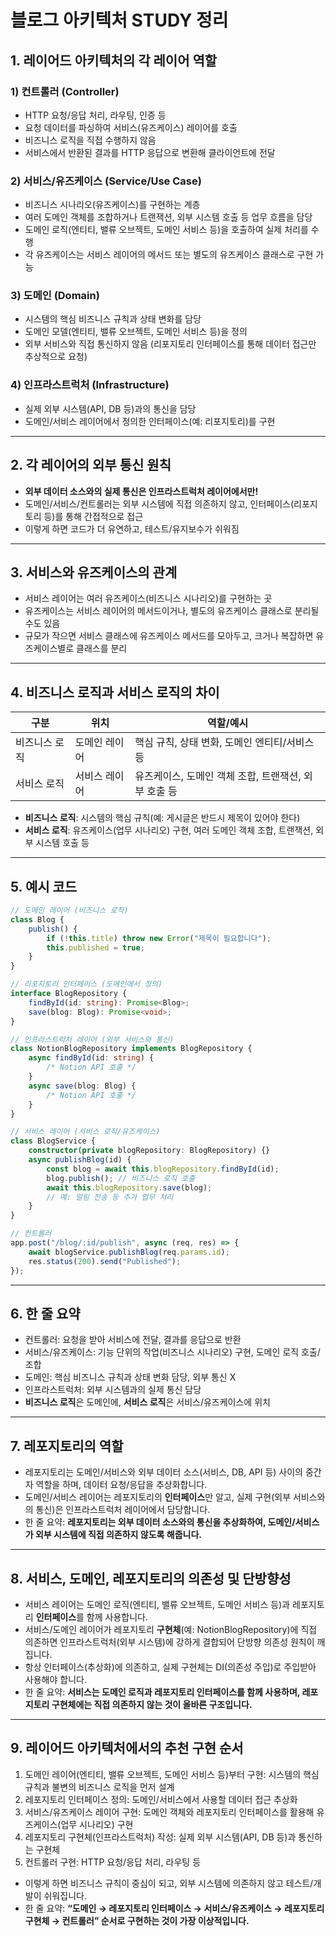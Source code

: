 # 블로그 아키텍처 STUDY 정리

## 1. 레이어드 아키텍처의 각 레이어 역할

### 1) 컨트롤러 (Controller)

- HTTP 요청/응답 처리, 라우팅, 인증 등
- 요청 데이터를 파싱하여 서비스(유즈케이스) 레이어를 호출
- 비즈니스 로직을 직접 수행하지 않음
- 서비스에서 반환된 결과를 HTTP 응답으로 변환해 클라이언트에 전달

### 2) 서비스/유즈케이스 (Service/Use Case)

- 비즈니스 시나리오(유즈케이스)를 구현하는 계층
- 여러 도메인 객체를 조합하거나 트랜잭션, 외부 시스템 호출 등 업무 흐름을 담당
- 도메인 로직(엔티티, 밸류 오브젝트, 도메인 서비스 등)을 호출하여 실제 처리를 수행
- 각 유즈케이스는 서비스 레이어의 메서드 또는 별도의 유즈케이스 클래스로 구현 가능

### 3) 도메인 (Domain)

- 시스템의 핵심 비즈니스 규칙과 상태 변화를 담당
- 도메인 모델(엔티티, 밸류 오브젝트, 도메인 서비스 등)을 정의
- 외부 서비스와 직접 통신하지 않음 (리포지토리 인터페이스를 통해 데이터 접근만 추상적으로 요청)

### 4) 인프라스트럭처 (Infrastructure)

- 실제 외부 시스템(API, DB 등)과의 통신을 담당
- 도메인/서비스 레이어에서 정의한 인터페이스(예: 리포지토리)를 구현

---

## 2. 각 레이어의 외부 통신 원칙

- **외부 데이터 소스와의 실제 통신은 인프라스트럭처 레이어에서만!**
- 도메인/서비스/컨트롤러는 외부 시스템에 직접 의존하지 않고, 인터페이스(리포지토리 등)를 통해 간접적으로 접근
- 이렇게 하면 코드가 더 유연하고, 테스트/유지보수가 쉬워짐

---

## 3. 서비스와 유즈케이스의 관계

- 서비스 레이어는 여러 유즈케이스(비즈니스 시나리오)를 구현하는 곳
- 유즈케이스는 서비스 레이어의 메서드이거나, 별도의 유즈케이스 클래스로 분리될 수도 있음
- 규모가 작으면 서비스 클래스에 유즈케이스 메서드를 모아두고, 크거나 복잡하면 유즈케이스별로 클래스를 분리

---

## 4. 비즈니스 로직과 서비스 로직의 차이

| 구분          | 위치          | 역할/예시                                            |
| ------------- | ------------- | ---------------------------------------------------- |
| 비즈니스 로직 | 도메인 레이어 | 핵심 규칙, 상태 변화, 도메인 엔티티/서비스 등        |
| 서비스 로직   | 서비스 레이어 | 유즈케이스, 도메인 객체 조합, 트랜잭션, 외부 호출 등 |

- **비즈니스 로직**: 시스템의 핵심 규칙(예: 게시글은 반드시 제목이 있어야 한다)
- **서비스 로직**: 유즈케이스(업무 시나리오) 구현, 여러 도메인 객체 조합, 트랜잭션, 외부 시스템 호출 등

---

## 5. 예시 코드

```typescript
// 도메인 레이어 (비즈니스 로직)
class Blog {
    publish() {
        if (!this.title) throw new Error("제목이 필요합니다");
        this.published = true;
    }
}

// 리포지토리 인터페이스 (도메인에서 정의)
interface BlogRepository {
    findById(id: string): Promise<Blog>;
    save(blog: Blog): Promise<void>;
}

// 인프라스트럭처 레이어 (외부 서비스와 통신)
class NotionBlogRepository implements BlogRepository {
    async findById(id: string) {
        /* Notion API 호출 */
    }
    async save(blog: Blog) {
        /* Notion API 호출 */
    }
}

// 서비스 레이어 (서비스 로직/유즈케이스)
class BlogService {
    constructor(private blogRepository: BlogRepository) {}
    async publishBlog(id) {
        const blog = await this.blogRepository.findById(id);
        blog.publish(); // 비즈니스 로직 호출
        await this.blogRepository.save(blog);
        // 예: 알림 전송 등 추가 업무 처리
    }
}

// 컨트롤러
app.post("/blog/:id/publish", async (req, res) => {
    await blogService.publishBlog(req.params.id);
    res.status(200).send("Published");
});
```

---

## 6. 한 줄 요약

- 컨트롤러: 요청을 받아 서비스에 전달, 결과를 응답으로 반환
- 서비스/유즈케이스: 기능 단위의 작업(비즈니스 시나리오) 구현, 도메인 로직 호출/조합
- 도메인: 핵심 비즈니스 규칙과 상태 변화 담당, 외부 통신 X
- 인프라스트럭처: 외부 시스템과의 실제 통신 담당
- **비즈니스 로직**은 도메인에, **서비스 로직**은 서비스/유즈케이스에 위치

---

## 7. 레포지토리의 역할

- 레포지토리는 도메인/서비스와 외부 데이터 소스(서비스, DB, API 등) 사이의 중간자 역할을 하며, 데이터 요청/응답을 추상화합니다.
- 도메인/서비스 레이어는 레포지토리의 **인터페이스**만 알고, 실제 구현(외부 서비스와의 통신)은 인프라스트럭처 레이어에서 담당합니다.
- 한 줄 요약: **레포지토리는 외부 데이터 소스와의 통신을 추상화하여, 도메인/서비스가 외부 시스템에 직접 의존하지 않도록 해줍니다.**

---

## 8. 서비스, 도메인, 레포지토리의 의존성 및 단방향성

- 서비스 레이어는 도메인 로직(엔티티, 밸류 오브젝트, 도메인 서비스 등)과 레포지토리 **인터페이스**를 함께 사용합니다.
- 서비스/도메인 레이어가 레포지토리 **구현체**(예: NotionBlogRepository)에 직접 의존하면 인프라스트럭처(외부 시스템)에 강하게 결합되어 단방향 의존성 원칙이 깨집니다.
- 항상 인터페이스(추상화)에 의존하고, 실제 구현체는 DI(의존성 주입)로 주입받아 사용해야 합니다.
- 한 줄 요약: **서비스는 도메인 로직과 레포지토리 인터페이스를 함께 사용하며, 레포지토리 구현체에는 직접 의존하지 않는 것이 올바른 구조입니다.**

---

## 9. 레이어드 아키텍처에서의 추천 구현 순서

1. 도메인 레이어(엔티티, 밸류 오브젝트, 도메인 서비스 등)부터 구현: 시스템의 핵심 규칙과 불변의 비즈니스 로직을 먼저 설계
2. 레포지토리 인터페이스 정의: 도메인/서비스에서 사용할 데이터 접근 추상화
3. 서비스/유즈케이스 레이어 구현: 도메인 객체와 레포지토리 인터페이스를 활용해 유즈케이스(업무 시나리오) 구현
4. 레포지토리 구현체(인프라스트럭처) 작성: 실제 외부 시스템(API, DB 등)과 통신하는 구현체
5. 컨트롤러 구현: HTTP 요청/응답 처리, 라우팅 등

- 이렇게 하면 비즈니스 규칙이 중심이 되고, 외부 시스템에 의존하지 않고 테스트/개발이 쉬워집니다.
- 한 줄 요약: **“도메인 → 레포지토리 인터페이스 → 서비스/유즈케이스 → 레포지토리 구현체 → 컨트롤러” 순서로 구현하는 것이 가장 이상적입니다.**
